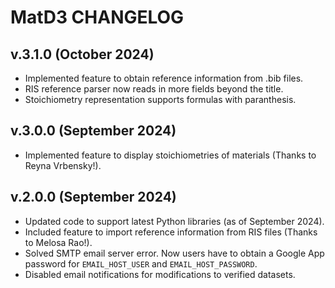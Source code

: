 # MatD3 CHANGELOG

## v.3.1.0 (October 2024)

- Implemented feature to obtain reference information from .bib files.
- RIS reference parser now reads in more fields beyond the title.
- Stoichiometry representation supports formulas with paranthesis.

## v.3.0.0 (September 2024)

- Implemented feature to display stoichiometries of materials (Thanks to Reyna Vrbensky!).

## v.2.0.0 (September 2024)

- Updated code to support latest Python libraries (as of September 2024).
- Included feature to import reference information from RIS files (Thanks to Melosa Rao!).
- Solved SMTP email server error. Now users have to obtain a Google App password for `EMAIL_HOST_USER` and `EMAIL_HOST_PASSWORD`.
- Disabled email notifications for modifications to verified datasets.

